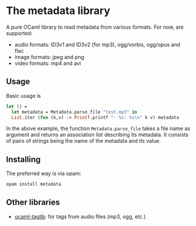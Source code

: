 The metadata library
====================

A pure OCaml library to read metadata from various formats. For now, are
supported:

- audio formats: ID3v1 and ID3v2 (for mp3), ogg/vorbis, ogg/opus and flac
- image formats: jpeg and png
- video formats: mp4 and avi

Usage
-----

Basic usage is

```ocaml
let () =
  let metadata = Metadata.parse_file "test.mp3" in
  List.iter (fun (k,v) -> Printf.printf "- %s: %s\n" k v) metadata
```

In the above example, the function `Metadata.parse_file` takes a file name as
argument and returns an association list describing its metadata. It consists of
pairs of strings being the name of the metadata and its value.

Installing
----------

The preferred way is via opam:

```bash
opam install metadata
```

Other libraries
---------------

- [ocaml-taglib](https://github.com/savonet/ocaml-taglib): for tags from audio
  files (mp3, ogg, etc.)
